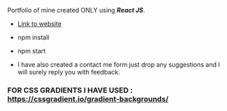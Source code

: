 Portfolio of mine created ONLY using ***React JS***.

* [Link to website](https://devyash-test-3.herokuapp.com/)

* npm install

* npm start

* I have also created a contact me form just drop any suggestions and I will surely reply you with feedback.

### FOR CSS GRADIENTS I HAVE USED : https://cssgradient.io/gradient-backgrounds/

